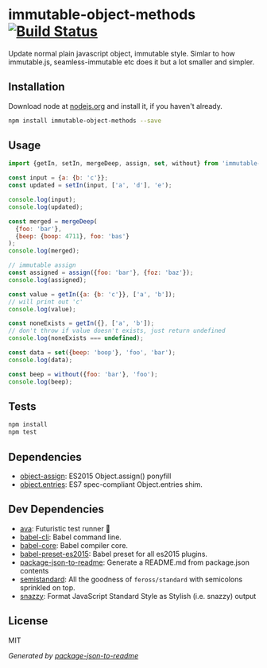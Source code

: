 # immutable-object-methods [![Build Status](https://travis-ci.org/micnews/immutable-object-methods.png?branch=master)](https://travis-ci.org/micnews/immutable-object-methods)

Update normal plain javascript object, immutable style. Simlar to how immutable.js, seamless-immutable etc does it but a lot smaller and simpler.

## Installation

Download node at [nodejs.org](http://nodejs.org) and install it, if you haven't already.

```sh
npm install immutable-object-methods --save
```

## Usage

```js
import {getIn, setIn, mergeDeep, assign, set, without} from 'immutable-object-methods';

const input = {a: {b: 'c'}};
const updated = setIn(input, ['a', 'd'], 'e');

console.log(input);
console.log(updated);

const merged = mergeDeep(
  {foo: 'bar'},
  {beep: {boop: 4711}, foo: 'bas'}
);
console.log(merged);

// immutable assign
const assigned = assign({foo: 'bar'}, {foz: 'baz'});
console.log(assigned);

const value = getIn({a: {b: 'c'}}, ['a', 'b']);
// will print out 'c'
console.log(value);

const noneExists = getIn({}, ['a', 'b']);
// don't throw if value doesn't exists, just return undefined
console.log(noneExists === undefined);

const data = set({beep: 'boop'}, 'foo', 'bar');
console.log(data);

const beep = without({foo: 'bar'}, 'foo');
console.log(beep);

```

## Tests

```sh
npm install
npm test
```

## Dependencies

- [object-assign](https://github.com/sindresorhus/object-assign): ES2015 Object.assign() ponyfill
- [object.entries](https://github.com/es-shims/Object.entries): ES7 spec-compliant Object.entries shim.

## Dev Dependencies

- [ava](https://github.com/avajs/ava): Futuristic test runner 🚀
- [babel-cli](https://github.com/babel/babel/tree/master/packages): Babel command line.
- [babel-core](https://github.com/babel/babel/tree/master/packages): Babel compiler core.
- [babel-preset-es2015](https://github.com/babel/babel/tree/master/packages): Babel preset for all es2015 plugins.
- [package-json-to-readme](https://github.com/zeke/package-json-to-readme): Generate a README.md from package.json contents
- [semistandard](https://github.com/Flet/semistandard): All the goodness of `feross/standard` with semicolons sprinkled on top.
- [snazzy](https://github.com/feross/snazzy): Format JavaScript Standard Style as Stylish (i.e. snazzy) output


## License

MIT

_Generated by [package-json-to-readme](https://github.com/zeke/package-json-to-readme)_
